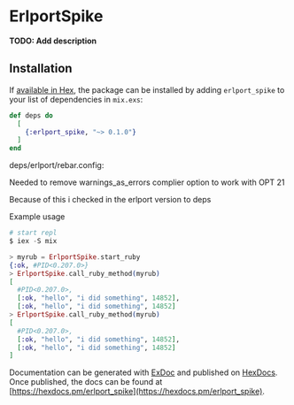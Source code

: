 # ErlportSpike

**TODO: Add description**

## Installation

If [available in Hex](https://hex.pm/docs/publish), the package can be installed
by adding `erlport_spike` to your list of dependencies in `mix.exs`:

```elixir
def deps do
  [
    {:erlport_spike, "~> 0.1.0"}
  ]
end
```

deps/erlport/rebar.config:

Needed to remove warnings_as_errors complier option to work with OPT 21

Because of this i checked in the erlport version to deps


Example usage
```elixir
# start repl
$ iex -S mix

> myrub = ErlportSpike.start_ruby
{:ok, #PID<0.207.0>}
> ErlportSpike.call_ruby_method(myrub)
[
  #PID<0.207.0>,
  [:ok, "hello", "i did something", 14852],
  [:ok, "hello", "i did something", 14852]
> ErlportSpike.call_ruby_method(myrub)
[
  #PID<0.207.0>,
  [:ok, "hello", "i did something", 14852],
  [:ok, "hello", "i did something", 14852]
]
```
Documentation can be generated with [ExDoc](https://github.com/elixir-lang/ex_doc)
and published on [HexDocs](https://hexdocs.pm). Once published, the docs can
be found at [https://hexdocs.pm/erlport_spike](https://hexdocs.pm/erlport_spike).

